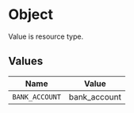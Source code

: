 # Object

Value is resource type.


## Values

| Name           | Value          |
| -------------- | -------------- |
| `BANK_ACCOUNT` | bank_account   |
